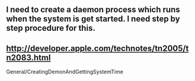 I need to create a daemon process  which runs when the system is get started. I need step by step procedure for this. 
----
http://developer.apple.com/technotes/tn2005/tn2083.html
----
General/CreatingDemonAndGettingSystemTime